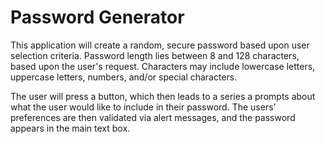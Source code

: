 # Password Generator

This application will create a random, secure password based upon user selection criteria. Password length lies between 8 and 128 characters, based upon the user's request. Characters may include lowercase letters, uppercase letters, numbers, and/or special characters. 

The user will press a button, which then leads to a series a prompts about what the user would like to include in their password. The users' preferences are then validated via alert messages, and the password appears in the main text box.

